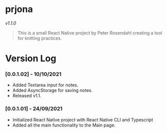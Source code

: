 # prjona

*v1.1.0*

>This is a small React Native project by Peter Rosendahl creating a tool for knitting practices.

# Version Log

### [0.0.1.02] - 10/10/2021
- Added Textarea input for notes.
- Added AsyncStorage for saving notes.
- Released v1.1.

### [0.0.1.01] - 24/09/2021
- Initialized React Native project with React Native CLI and Typescript
- Added all the main functionality to the Main page.